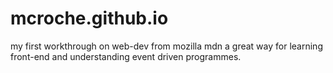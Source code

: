 # mcroche.github.io
my first workthrough on web-dev from mozilla mdn a great way for learning front-end and understanding event driven programmes. 
